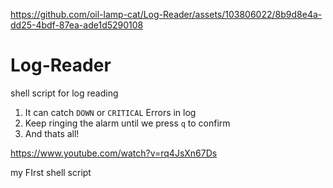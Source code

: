 
https://github.com/oil-lamp-cat/Log-Reader/assets/103806022/8b9d8e4a-dd25-4bdf-87ea-ade1d5290108
# Log-Reader
shell script for log reading

1. It can catch `DOWN` or `CRITICAL` Errors in log
2. Keep ringing the alarm until we press `q` to confirm
3. And thats all!

https://www.youtube.com/watch?v=rq4JsXn67Ds

my FIrst shell script
